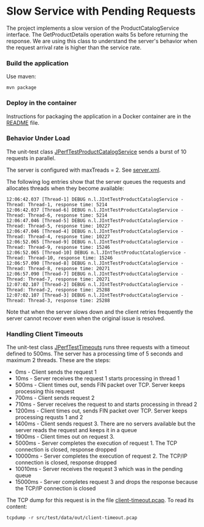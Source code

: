 Slow Service with Pending Requests
==================================

The project implements a slow version of the ProductCatalogService interface. The GetProductDetails operation waits 5s before
returning the response. We are using this class to understand the server's behavior when the request arrival rate is higher than
the service rate.

### Build the application

Use maven:

    mvn package

### Deploy in the container

Instructions for packaging the application in a Docker container are in the [README](src/main/docker/README.md) file.

### Behavior Under Load

The unit-test class [JPerfTestProductCatalogService](src/test/java/net/liberex/JPerfTestProductCatalogService.java) sends a burst of 10 requests in parallel.

The server is configured with maxTreads = 2. See [server.xml](src/main/docker/server.xml).

The following log entries show that the server queues the requests and allocates threads when they become available:

	12:06:42.037 [Thread-1] DEBUG n.l.JIntTestProductCatalogService - Thread: Thread-1, response time: 5214
	12:06:42.037 [Thread-6] DEBUG n.l.JIntTestProductCatalogService - Thread: Thread-6, response time: 5214
	12:06:47.046 [Thread-5] DEBUG n.l.JIntTestProductCatalogService - Thread: Thread-5, response time: 10227
	12:06:47.046 [Thread-4] DEBUG n.l.JIntTestProductCatalogService - Thread: Thread-4, response time: 10227
	12:06:52.065 [Thread-9] DEBUG n.l.JIntTestProductCatalogService - Thread: Thread-9, response time: 15246
	12:06:52.065 [Thread-10] DEBUG n.l.JIntTestProductCatalogService - Thread: Thread-10, response time: 15246
	12:06:57.090 [Thread-8] DEBUG n.l.JIntTestProductCatalogService - Thread: Thread-8, response time: 20271
	12:06:57.090 [Thread-7] DEBUG n.l.JIntTestProductCatalogService - Thread: Thread-7, response time: 20271
	12:07:02.107 [Thread-2] DEBUG n.l.JIntTestProductCatalogService - Thread: Thread-2, response time: 25288
	12:07:02.107 [Thread-3] DEBUG n.l.JIntTestProductCatalogService - Thread: Thread-3, response time: 25288

Note that when the server slows down and the client retries frequently the server cannot recover even 
when the original issue is resolved.

### Handling Client Timeouts

The unit-test class [JPerfTestTimeouts](src/test/java/net/liberex/JPerfTestTimeouts.java) runs three requests with a timeout defined to 500ms. The server has a processing time of 5 seconds and maximum 2 threads. These are the steps:
 
  * 0ms - Client sends the request 1
  * 10ms - Server receives the request 1 starts processing in thread 1
  * 500ms - Client times out, sends FIN packet over TCP. Server keeps processing this request 
  * 700ms - Client sends request 2
  * 710ms - Server receives the request to and starts processing in thread 2
  * 1200ms - Client times out, sends FIN packet over TCP. Server keeps processing requsts 1 and 2
  * 1400ms - Client sends request 3. There are no servers available but the server reads the request and keeps it in a queue
  * 1900ms - Client times out on request 3.
  * 5000ms - Server completes the execution of request 1. The TCP connection is closed, response dropped
  * 10000ms - Server completes the execution of request 2. The TCP/IP connection is closed, response dropped
  * 10010ms - Server receives the request 3 which was in the pending queue
  * 15000ms - Server completes request 3 and drops the response because the TCP/IP connection is closed

  



The TCP dump for this request is in the file [client-timeout.pcap](src/test/data/out/client-timeout.pcap). To read its content:

    tcpdump -r src/test/data/out/client-timeout.pcap
    
    
